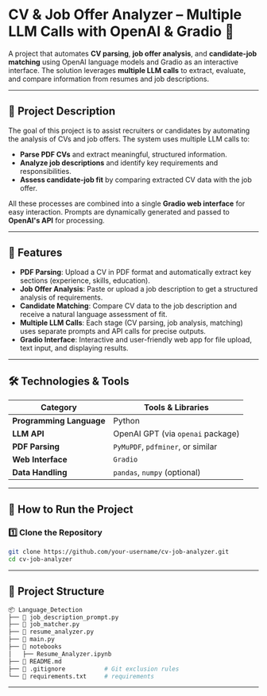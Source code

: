 # **CV & Job Offer Analyzer – Multiple LLM Calls with OpenAI & Gradio 🚀**

A project that automates **CV parsing**, **job offer analysis**, and **candidate-job matching** using OpenAI language models and Gradio as an interactive interface. The solution leverages **multiple LLM calls** to extract, evaluate, and compare information from resumes and job descriptions.


---

## 🔎 **Project Description**

The goal of this project is to assist recruiters or candidates by automating the analysis of CVs and job offers. The system uses multiple LLM calls to:
- **Parse PDF CVs** and extract meaningful, structured information.
- **Analyze job descriptions** and identify key requirements and responsibilities.
- **Assess candidate-job fit** by comparing extracted CV data with the job offer.

All these processes are combined into a single **Gradio web interface** for easy interaction. Prompts are dynamically generated and passed to **OpenAI's API** for processing.

---

## 🎯 **Features**

- **PDF Parsing**: Upload a CV in PDF format and automatically extract key sections (experience, skills, education).
- **Job Offer Analysis**: Paste or upload a job description to get a structured analysis of requirements.
- **Candidate Matching**: Compare CV data to the job description and receive a natural language assessment of fit.
- **Multiple LLM Calls**: Each stage (CV parsing, job analysis, matching) uses separate prompts and API calls for precise outputs.
- **Gradio Interface**: Interactive and user-friendly web app for file upload, text input, and displaying results.

---

## 🛠️ **Technologies & Tools**

| Category                | Tools & Libraries                    |
|-------------------------|-------------------------------------|
| **Programming Language** | Python                              |
| **LLM API**              | OpenAI GPT (via `openai` package)   |
| **PDF Parsing**          | `PyMuPDF`, `pdfminer`, or similar   |
| **Web Interface**        | `Gradio`                            |
| **Data Handling**        | `pandas`, `numpy` (optional)        |

---

## 🚀 **How to Run the Project**

### 1️⃣ **Clone the Repository**
```bash
git clone https://github.com/your-username/cv-job-analyzer.git
cd cv-job-analyzer
```
---
## 🚀 Project Structure  

```bash
📦 Language_Detection
├── 🐍 job_description_prompt.py
├── 🐍 job_matcher.py
├── 🐍 resume_analyzer.py
├── 🐍 main.py
├── 📁 notebooks
│   ├── Resume_Analyzer.ipynb
├── 📄 README.md
├── 📛 .gitignore           # Git exclusion rules
└── 📜 requirements.txt     # requirements
```
---
